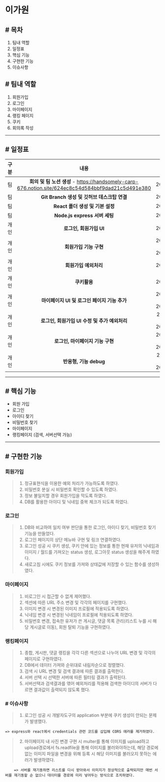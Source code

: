 # 이가원

## # 목차

1. 팀내 역할
2. 일정표
3. 핵심 기능
4. 구현한 기능
5. 이슈사항

## # 팀내 역할

1. 회원가입
2. 로그인
3. 마이페이지
4. 랭킹 페이지
5. 쿠키
6. 회의록 작성

---

## # 일정표

| 구분 |                                                내용                                                 |           기간            |
| :--: | :-------------------------------------------------------------------------------------------------: | :-----------------------: |
|  팀  | **회의 및 팀 노션 생성** - https://handsomely-carp-676.notion.site/624ec8c54d584bbf9dad21c5d491e380 |        2022.12.09.        |
|  팀  |                             **Git Branch 생성 및 깃허브 데스크탑 연결**                             |        2022.12.09.        |
|  팀  |                                  **React 폴더 생성 및 기본 설정**                                   |        2022.12.09.        |
|  팀  |                                    **Node.js express 서버 세팅**                                    |        2022.12.13.        |
| 개인 |                                       **로그인, 회원가입 UI**                                       |        2022.12.09.        |
| 개인 |                                       **회원가입 기능 구현**                                        | 2022.12.10. ~ 2022.12.12. |
| 개인 |                                        **회원가입 예외처리**                                        |        2022.12.13.        |
| 개인 |                                            **쿠키활용**                                             |        2022.12.14.        |
| 개인 |                            **마이페이지 UI 및 로그인 페이지 기능 추가**                             | 2022.12.15. ~ 2022.12.16. |
| 개인 |                            **로그인, 회원가입 UI 수정 및 추가 예외처리**                            | 2022.12.19 ~ 2022.12.20.  |
| 개인 |                                  **로그인, 마이페이지 기능 구현**                                   | 2022.12.21. ~ 2022.12.24. |
| 개인 |                                       **반응형, 기능 debug**                                        | 2022.12.27 ~ 2022.12.29.  |

---

## # 핵심 기능

- 회원 가입
- 로그인
- 아이디 찾기
- 비밀번호 찾기
- 마이페이지
- 랭킹페이지 (검색, 서버선택 가능)

---

## # 구현한 기능

### 회원가입

> 1.  정규표현식을 이용한 예외 처리가 가능하도록 하였다.
> 2.  비밀번호 분실 시 비밀번호 확인할 수 있도록 하였다.
> 3.  정보 불일치할 경우 회원가입을 막도록 하였다.
> 4.  DB를 활용한 아이디 및 닉네임 중복 체크가 되도록 하였다.

### 로그인

> 1.  DB와 비교하여 일치 여부 판단을 통한 로그인, 아이디 찾기, 비밀번호 찾기 기능을 만들었다.
> 2.  로그인 페이지의 상단 메뉴바 구현 및 링크 연결하였다.
> 3.  로그인 성공 시 쿠키 생성, 쿠키 안에 있는 정보를 통한 현재 유저의 닉네임과 이미지 / 월드를 가져오는 status 생성, 로그아웃 status 생성을 해주게 하였다.
> 4.  새로고침 시에도 쿠키 정보를 가져와 상태값에 저장할 수 있는 함수를 생성하였다.

### 마이페이지

> 1. 비로그인 시 접근할 수 없게 제어했다.
> 2. 섹션에 따른 URL 주소 변경 및 각각의 페이지를 구현했다.
> 3. 이미지 변경 시 변경된 이미지 프로필에 적용되도록 하였다.
> 4. 닉네임 변경 시 변경된 닉네임이 프로필에 적용되도록 하였다.
> 5. 비밀번호 변경, 접속한 유저가 쓴 게시글, 댓글 목록 관리(리스트 누를 시 해당 게시글로 이동), 회원 탈퇴 기능을 구현하였다.

### 랭킹페이지

> 1. 종합, 게시판, 댓글 랭킹을 각각 다른 섹션으로 나누어 URL 변경 및 각각의 페이지로 구현하였다.
> 2. DB에서 데이터 가져와 순위대로 내림차순으로 정렬했다.
> 3. 검색 시 URL 변경 및 검색 결과에 따른 결과를 출력한다.
> 4. 서버 선택 시 선택한 서버에 따른 필터링 결과가 출력된다.
> 5. 서버선택과 검색결과를 엮어 예외처리를 적용해 검색한 아이디의 서버가 다르면 결과값이 출력되지 않도록 했다.

### # 이슈사항

> 1. 로그인 성공 시 개발자도구의 application 부분에 쿠키 생성이 안되는 문제가 발생했다.

    => express와 react에서 credentials 관련 코드를 삽입해 CORS 에러를 제거하였다.

> 2. 마이페이지 내 사진 변경 구현 시 multer를 통해 이미지를 upload하고 upload경로에서 fs.readfile을 통해 이미지를 불러와야하는데, 해당 경로에 없는 이미지 파일을 변경을 위해 등록 시 해당 이미지를 불러오지 못하는 에러가 발생하였다.

        => 서버를 재기동하면 리스트를 다시 받아와서 이미지가 정상적으로 출력되지만 매번 서버를 재기동할 순 없으니 데이터를 경로에 미리 넣어두는 방식으로 조치하였다.

